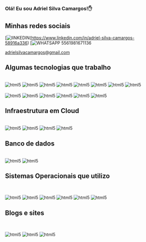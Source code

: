 ### Olá! Eu sou Adriel Silva Camargos!✋

## Minhas redes sociais


[![lINKEDIN](https://img.shields.io/badge/LinkedIn-0077B5?style=for-the-badge&logo=linkedin&logoColor=white)(https://www.linkedin.com/in/adriel-silva-camargos-58916a336)
[![WHATSAPP](https://img.shields.io/badge/WhatsApp-25D366?style=for-the-badge&logo=whatsapp&logoColor=white) 5561981671136

adrielsilvacamargos@gmail.com


## Algumas tecnologias que trabalho

<div style="display: inline_block"><br/>
<img align="center" alt="html5" src="https://img.shields.io/badge/Python-14354C?style=for-the-badge&logo=python&logoColor=white"/>
<img align="center" alt="html5" src="https://img.shields.io/badge/HTML5-E34F26?style=for-the-badge&logo=html5&logoColor=white"/>
<img align="center" alt="html5" src="https://img.shields.io/badge/JavaScript-323330?style=for-the-badge&logo=javascript&logoColor=F7DF1E"/>
<img align="center" alt="html5" src="https://img.shields.io/badge/React-20232A?style=for-the-badge&logo=react&logoColor=61DAFB"/>
<img align="center" alt="html5" src="https://img.shields.io/badge/Node.js-43853D?style=for-the-badge&logo=node.js&logoColor=white"/>
<img align="center" alt="html5" src="https://img.shields.io/badge/dialogflow-FF9800?style=for-the-badge&logo=dialogflow&logoColor=whitee"/>
<img align="center" alt="html5" src="https://img.shields.io/badge/Heroku-430098?style=for-the-badge&logo=heroku&logoColor=white"/>
<img align="center" alt="html5" src="https://img.shields.io/badge/GIT-E44C30?style=for-the-badge&logo=git&logoColor=white"/>
 <br>
  <br>
<img align="center" alt="html5" src="https://img.shields.io/badge/Notepad++-90E59A.svg?style=for-the-badge&logo=notepad%2B%2B&logoColor=black"/>
<img align="center" alt="html5" src="https://img.shields.io/badge/Microsoft_Office-D83B01?style=for-the-badge&logo=microsoft-office&logoColor=white"/>
<img align="center" alt="html5" src="https://img.shields.io/badge/Microsoft_Excel-217346?style=for-the-badge&logo=microsoft-excel&logoColor=white"/>
<img align="center" alt="html5" src="https://img.shields.io/badge/Trello-0052CC?style=for-the-badge&logo=trello&logoColor=white"/>
<img align="center" alt="html5" src="https://img.shields.io/badge/Bitcoin-000000?style=for-the-badge&logo=bitcoin&logoColor=white"/>
<img align="center" alt="html5" src="https://img.shields.io/badge/Binance-FCD535?style=for-the-badge&logo=binance&logoColor=white"/>
  
 ## Infraestrutura em Cloud
  
  <br>
<img align="center" alt="html5" src="https://img.shields.io/badge/Sass-CC6699?style=for-the-badge&logo=sass&logoColor=white"/>
<img align="center" alt="html5" src="https://img.shields.io/badge/Microsoft_Azure-0089D6?style=for-the-badge&logo=microsoft-azure&logoColor=white"/>
<img align="center" alt="html5" src="https://img.shields.io/badge/Amazon_AWS-FF9900?style=for-the-badge&logo=amazonaws&logoColor=white"/>
<img align="center" alt="html5" src="https://img.shields.io/badge/Digital_Ocean-0080FF?style=for-the-badge&logo=DigitalOcean&logoColor=whit"/>

## Banco de dados
<br>

<img align="center" alt="html5" src="https://img.shields.io/badge/MySQL-00000F?style=for-the-badge&logo=mysql&logoColor=white"/>
<img align="center" alt="html5" src="https://img.shields.io/badge/PostgreSQL-316192?style=for-the-badge&logo=postgresql&logoColor=white"/>


## Sistemas Operacionais que utilizo
</br>
</p>
<img align="center" alt="html5" src="https://img.shields.io/badge/Linux-FCC624?style=for-the-badge&logo=linux&logoColor=black"/>
<img align="center" alt="html5" src="https://img.shields.io/badge/Cent%20OS-262577?style=for-the-badge&logo=CentOS&logoColor=white"/>
<img align="center" alt="html5" src="https://img.shields.io/badge/Red%20Hat-EE0000?style=for-the-badge&logo=redhat&logoColor=white"/>
<img align="center" alt="html5" src="https://img.shields.io/badge/Ubuntu-E95420?style=for-the-badge&logo=ubuntu&logoColor=whitee"/>
<img align="center" alt="html5" src="https://img.shields.io/badge/Debian-A81D33?style=for-the-badge&logo=debian&logoColor=white"/>
<img align="center" alt="html5" src="https://img.shields.io/badge/Windows-0078D6?style=for-the-badge&logo=windows&logoColor=white"/>

## Blogs e sites
</br>
</p>
<img align="center" alt="html5" src="https://img.shields.io/badge/Wordpress-21759B?style=for-the-badge&logo=wordpress&logoColor=white"/>
<img align="center" alt="html5" src="https://img.shields.io/badge/Stripe-626CD9?style=for-the-badge&logo=Stripe&logoColor=white"/>
<img align="center" alt="html5" src="https://img.shields.io/badge/Canva-%2300C4CC.svg?&style=for-the-badge&logo=Canva&logoColor=white"/>
</div>

<!--
**adrielscamargos/adrielscamargos** is a ✨ _special_ ✨ repository because its `README.md` (this file) appears on your GitHub profile.
